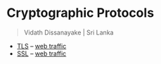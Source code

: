 # Cryptographic Protocols

> Vidath Dissanayake | Sri Lanka

- [TLS](TLS.md) – [web traffic](../web%20traffic.md)
- [SSL](SSL.md) – [web traffic](../web%20traffic.md)